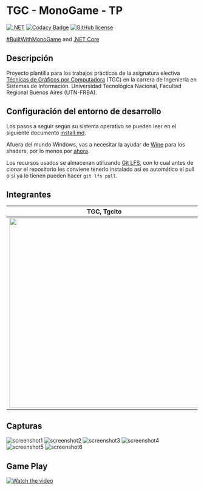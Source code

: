 # TGC - MonoGame - TP

[![.NET](https://github.com/tgc-utn/tgc-monogame-tp/actions/workflows/dotnet.yml/badge.svg)](https://github.com/tgc-utn/tgc-monogame-tp/actions/workflows/dotnet.yml)
[![Codacy Badge](https://app.codacy.com/project/badge/Grade/63382c4441444632b06d83dcc6dab106)](https://app.codacy.com/gh/tgc-utn/tgc-monogame-tp/dashboard?utm_source=gh&utm_medium=referral&utm_content=&utm_campaign=Badge_grade)
[![GitHub license](https://img.shields.io/github/license/tgc-utn/tgc-monogame-tp.svg)](https://github.com/tgc-utn/tgc-monogame-tp/blob/master/LICENSE)

[#BuiltWithMonoGame](http://www.monogame.net) and [.NET Core](https://dotnet.microsoft.com)

## Descripción

Proyecto plantilla para los trabajos prácticos de la asignatura electiva [Técnicas de Gráficos por Computadora](http://tgc-utn.github.io/) (TGC) en la carrera de Ingeniería en Sistemas de Información. Universidad Tecnológica Nacional, Facultad Regional Buenos Aires (UTN-FRBA).

## Configuración del entorno de desarrollo

Los pasos a seguir según su sistema operativo se pueden leer en el siguiente documento [install.md](https://github.com/tgc-utn/tgc-monogame-samples/blob/master/docs/install/install.md).

Afuera del mundo Windows, vas a necesitar la ayudar de [Wine](https://www.winehq.org) para los shaders, por lo menos por [ahora](https://github.com/MonoGame/MonoGame/issues/2167).

Los recursos usados se almacenan utilizando [Git LFS](https://git-lfs.github.com), con lo cual antes de clonar el repositorio les conviene tenerlo instalado así es automático el pull o si ya lo tienen pueden hacer `git lfs pull`.

## Integrantes

TGC, Tgcito  |  Apellido, Nombre
------------ | -------------
| <img src="https://github.com/tgc-utn/tgc-utn.github.io/blob/master/images/robotgc.png" height="500"> | <img src="https://github.com/tgc-utn/tgc-utn.github.io/blob/master/images/trofeotp.png" height="500"> |

## Capturas

![screenshot1](https://github.com/Damuchi99/2023-2C-3551-ValveBall/assets/102607654/92700866-bc9b-461e-b085-363c4bb2cdf0)
![screenshot2](https://github.com/Damuchi99/2023-2C-3551-ValveBall/assets/102607654/6f85fc3b-6ac1-40d6-ad40-d9c414d2ebd8)
![screenshot3](https://github.com/Damuchi99/2023-2C-3551-ValveBall/assets/102607654/ab5570c0-f717-410f-88d4-97a3b2cc8b75)
![screenshot4](https://github.com/Damuchi99/2023-2C-3551-ValveBall/assets/102607654/7c5a54bf-9a08-4a73-a054-756a57ce45d3)
![screenshot5](https://github.com/Damuchi99/2023-2C-3551-ValveBall/assets/102607654/1827bf7b-7e5f-4f45-9673-fb37d2a25225)
![screenshot6](https://github.com/Damuchi99/2023-2C-3551-ValveBall/assets/102607654/1973496a-5361-481f-9067-1fc3ec810d9e)

## Game Play

[![Watch the video](https://img.youtube.com/vi/pgEwUC0jvH4/0.jpg)](https://www.youtube.com/playlist?list=PLRM4L32DjvnazuMl8wZlbpEYL5Qh63ulG)
